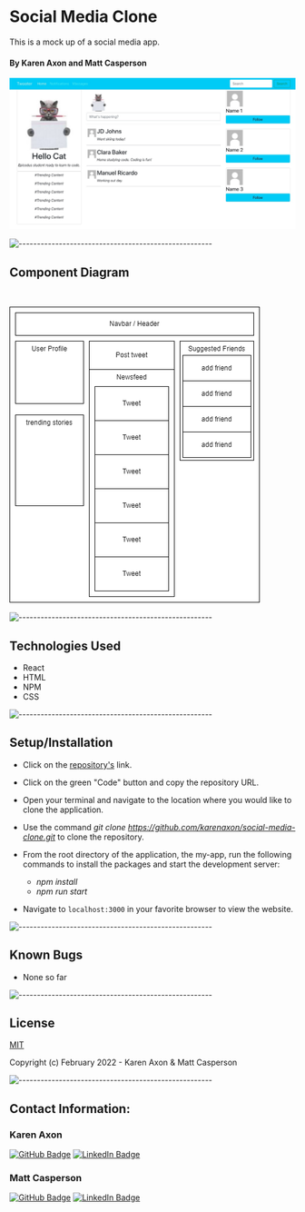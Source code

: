 # Social Media Clone
This is a mock up of a social media app.

#### By Karen Axon and Matt Casperson

<p align="center">
<img src="src/images/site-img.jpeg">
</p>

![-----------------------------------------------------](https://raw.githubusercontent.com/andreasbm/readme/master/assets/lines/aqua.png)

## Component Diagram 
<br />
<p>
<img src="src/images/component_diagram.png">
</p>

![-----------------------------------------------------](https://raw.githubusercontent.com/andreasbm/readme/master/assets/lines/aqua.png)

## Technologies Used
* React
* HTML
* NPM
* CSS

![-----------------------------------------------------](https://raw.githubusercontent.com/andreasbm/readme/master/assets/lines/aqua.png)

## Setup/Installation 
* Click on the [repository's](https://github.com/karenaxon/social-media-clone.git) link.
* Click on the green "Code" button and copy the repository URL.
* Open your terminal and navigate to the location where you would like to clone the application.
* Use the command _git clone https://github.com/karenaxon/social-media-clone.git_ to clone the repository.
* From the root directory of the application, the my-app, run the following commands to install the packages and start the development server:
  - _npm install_
  - _npm run start_
	
* Navigate to `localhost:3000` in your favorite browser to view the website.

![-----------------------------------------------------](https://raw.githubusercontent.com/andreasbm/readme/master/assets/lines/aqua.png)

## Known Bugs
* None so far

![-----------------------------------------------------](https://raw.githubusercontent.com/andreasbm/readme/master/assets/lines/aqua.png)

## License

[MIT](https://choosealicense.com/licenses/mit/)

Copyright (c) February 2022 - Karen Axon & Matt Casperson

![-----------------------------------------------------](https://raw.githubusercontent.com/andreasbm/readme/master/assets/lines/aqua.png)


## Contact Information:

<h3>Karen Axon</h3>

[![GitHub Badge](https://img.shields.io/badge/GitHub-100000?style=for-the-badge&logo=github&logoColor=white)](https://github.com/karenaxon)
[![LinkedIn Badge](https://img.shields.io/badge/LinkedIn-0077B5?style=for-the-badge&logo=linkedin&logoColor=white)](https://www.linkedin.com/in/kaxon)

### Matt Casperson

[![GitHub Badge](https://img.shields.io/badge/GitHub-100000?style=for-the-badge&logo=github&logoColor=white)](https://github.com/catperso)
[![LinkedIn Badge](https://img.shields.io/badge/LinkedIn-0077B5?style=for-the-badge&logo=linkedin&logoColor=white)](https://www.linkedin.com/in/matthew-casperson/)

